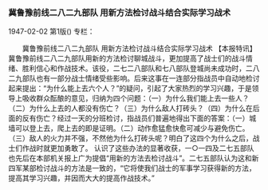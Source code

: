 ### 冀鲁豫前线二八二九部队  用新方法检讨战斗结合实际学习战术

1947-02-02
第1版()
专栏：

　　冀鲁豫前线二八二九部队
    用新方法检讨战斗结合实际学习战术
    【本报特讯】冀鲁豫前线二八二九部队用新的方法检讨聊城战斗，更加提高了战士们的战斗情绪、胜利信心和作战技术。该役，二七二八部队和七八部队登城尚未成功时，二八二九部队也有一部分战士情绪受些影响。后来这事在一连部分指战员中自动地检讨起来提出：“为什么能上去六个人？”的疑问，引起了大家热烈的学习兴趣，于是领导上吸收群众酝酿的意见，归纳为四个问题：（一）为什么我们能上去一些人？（二）为什么上去的人都没有伤亡？（三）为什么敌人打砖头？（四）为什么在后面的反有伤亡？经过一天的分班检讨，指战员们普遍地得出下面的答案：（一）城墙可以登上去，爬上去的即是证明。（二）动作愈猛愈快愈可减少与避免伤亡。（三）敌人的火力并不强，不然他为什么打砖头呢？明白了这四个为什么之后，战士们作战时就更加勇敢了。
    认识了这些办法的显著收获，一○一四及二七五部队也先后在本部机关报上广为提倡“用新的方法去检讨战斗”。二七五部队认为这和新四军某部检讨战斗的方法是一致的，“它将使我们战士的军事学习获得新的方法，提高其学习兴趣，并因而大大的提高作战技术。”
